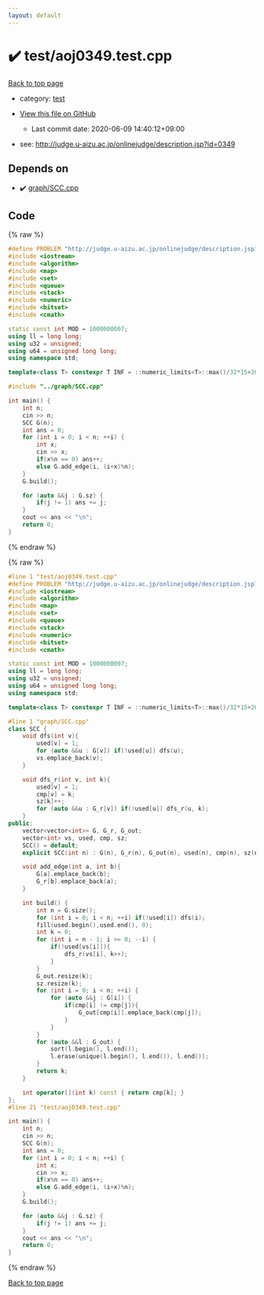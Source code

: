 ```yaml
---
layout: default
---
```


<!-- mathjax config similar to math.stackexchange -->
<script type="text/javascript" async
  src="https://cdnjs.cloudflare.com/ajax/libs/mathjax/2.7.5/MathJax.js?config=TeX-MML-AM_CHTML">
</script>
<script type="text/x-mathjax-config">
  MathJax.Hub.Config({
    TeX: { equationNumbers: { autoNumber: "AMS" }},
    tex2jax: {
      inlineMath: [ ['$','$'] ],
      processEscapes: true
    },
    "HTML-CSS": { matchFontHeight: false },
    displayAlign: "left",
    displayIndent: "2em"
  });
</script>

<script type="text/javascript" src="https://cdnjs.cloudflare.com/ajax/libs/jquery/3.4.1/jquery.min.js"></script>
<script src="https://cdn.jsdelivr.net/npm/jquery-balloon-js@1.1.2/jquery.balloon.min.js" integrity="sha256-ZEYs9VrgAeNuPvs15E39OsyOJaIkXEEt10fzxJ20+2I=" crossorigin="anonymous"></script>
<script type="text/javascript" src="../../assets/js/copy-button.js"></script>
<link rel="stylesheet" href="../../assets/css/copy-button.css" />


# :heavy_check_mark: test/aoj0349.test.cpp

<a href="../../index.html">Back to top page</a>

* category: <a href="../../index.html#098f6bcd4621d373cade4e832627b4f6">test</a>
* <a href="{{ site.github.repository_url }}/blob/master/test/aoj0349.test.cpp">View this file on GitHub</a>
    - Last commit date: 2020-06-09 14:40:12+09:00


* see: <a href="http://judge.u-aizu.ac.jp/onlinejudge/description.jsp?id=0349">http://judge.u-aizu.ac.jp/onlinejudge/description.jsp?id=0349</a>


## Depends on

* :heavy_check_mark: <a href="../../library/graph/SCC.cpp.html">graph/SCC.cpp</a>


## Code

<a id="unbundled"></a>
{% raw %}
```cpp
#define PROBLEM "http://judge.u-aizu.ac.jp/onlinejudge/description.jsp?id=0349"
#include <iostream>
#include <algorithm>
#include <map>
#include <set>
#include <queue>
#include <stack>
#include <numeric>
#include <bitset>
#include <cmath>

static const int MOD = 1000000007;
using ll = long long;
using u32 = unsigned;
using u64 = unsigned long long;
using namespace std;

template<class T> constexpr T INF = ::numeric_limits<T>::max()/32*15+208;

#include "../graph/SCC.cpp"

int main() {
    int n;
    cin >> n;
    SCC G(n);
    int ans = 0;
    for (int i = 0; i < n; ++i) {
        int x;
        cin >> x;
        if(x%n == 0) ans++;
        else G.add_edge(i, (i+x)%n);
    }
    G.build();

    for (auto &&j : G.sz) {
        if(j != 1) ans += j;
    }
    cout << ans << "\n";
    return 0;
}
```
{% endraw %}

<a id="bundled"></a>
{% raw %}
```cpp
#line 1 "test/aoj0349.test.cpp"
#define PROBLEM "http://judge.u-aizu.ac.jp/onlinejudge/description.jsp?id=0349"
#include <iostream>
#include <algorithm>
#include <map>
#include <set>
#include <queue>
#include <stack>
#include <numeric>
#include <bitset>
#include <cmath>

static const int MOD = 1000000007;
using ll = long long;
using u32 = unsigned;
using u64 = unsigned long long;
using namespace std;

template<class T> constexpr T INF = ::numeric_limits<T>::max()/32*15+208;

#line 1 "graph/SCC.cpp"
class SCC {
    void dfs(int v){
        used[v] = 1;
        for (auto &&u : G[v]) if(!used[u]) dfs(u);
        vs.emplace_back(v);
    }

    void dfs_r(int v, int k){
        used[v] = 1;
        cmp[v] = k;
        sz[k]++;
        for (auto &&u : G_r[v]) if(!used[u]) dfs_r(u, k);
    }
public:
    vector<vector<int>> G, G_r, G_out;
    vector<int> vs, used, cmp, sz;
    SCC() = default;
    explicit SCC(int n) : G(n), G_r(n), G_out(n), used(n), cmp(n), sz(n) {}

    void add_edge(int a, int b){
        G[a].emplace_back(b);
        G_r[b].emplace_back(a);
    }

    int build() {
        int n = G.size();
        for (int i = 0; i < n; ++i) if(!used[i]) dfs(i);
        fill(used.begin(),used.end(), 0);
        int k = 0;
        for (int i = n - 1; i >= 0; --i) {
            if(!used[vs[i]]){
                dfs_r(vs[i], k++);
            }
        }
        G_out.resize(k);
        sz.resize(k);
        for (int i = 0; i < n; ++i) {
            for (auto &&j : G[i]) {
                if(cmp[i] != cmp[j]){
                    G_out[cmp[i]].emplace_back(cmp[j]);
                }
            }
        }
        for (auto &&l : G_out) {
            sort(l.begin(), l.end());
            l.erase(unique(l.begin(), l.end()), l.end());
        }
        return k;
    }

    int operator[](int k) const { return cmp[k]; }
};
#line 21 "test/aoj0349.test.cpp"

int main() {
    int n;
    cin >> n;
    SCC G(n);
    int ans = 0;
    for (int i = 0; i < n; ++i) {
        int x;
        cin >> x;
        if(x%n == 0) ans++;
        else G.add_edge(i, (i+x)%n);
    }
    G.build();

    for (auto &&j : G.sz) {
        if(j != 1) ans += j;
    }
    cout << ans << "\n";
    return 0;
}

```
{% endraw %}

<a href="../../index.html">Back to top page</a>

